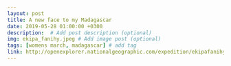 ```yaml
---
layout: post
title: A new face to my Madagascar
date: 2019-05-28 01:00:00 +0300
description:  # Add post description (optional)
img: ekipa_fanihy.jpeg # Add image post (optional)
tags: [womens march, madagascar] # add tag
link: http://openexplorer.nationalgeographic.com/expedition/ekipafanihy/view/6006627
---
```

